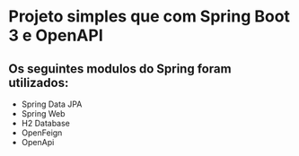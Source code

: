 # Projeto simples que com Spring Boot 3 e OpenAPI

##  Os seguintes modulos do Spring foram utilizados:
  - Spring Data JPA
  - Spring Web
  - H2 Database
  - OpenFeign
  - OpenApi
